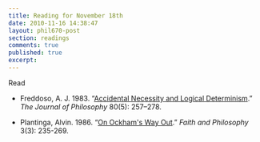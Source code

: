 ```yaml
---
title: Reading for November 18th
date: 2010-11-16 14:38:47
layout: phil670-post
section: readings
comments: true
published: true
excerpt:
---
```


Read

+   Freddoso, A. J. 1983. “[Accidental Necessity and Logical Determinism](http://www.jstor.org/stable/2026498).” *The Journal of Philosophy* 80(5): 257–278. 
<span class="Z3988" title="url_ver=Z39.88-2004&amp;ctx_ver=Z39.88-2004&amp;rft_val_fmt=info%3Aofi%2Ffmt%3Akev%3Amtx%3Ajournal&amp;rft.genre=article&amp;rft.atitle=Accidental%20Necessity%20and%20Logical%20Determinism&amp;rft.jtitle=The%20Journal%20of%20Philosophy&amp;rft.volume=80&amp;rft.issue=5&amp;rft.aufirst=A.%20J&amp;rft.aulast=Freddoso&amp;rft.au=A.%20J%20Freddoso&amp;rft.date=1983&amp;rft.pages=257%E2%80%93278">&nbsp;</span>

+   Plantinga, Alvin. 1986. “[On Ockham's Way Out](http://people.cohums.ohio-state.edu/sanson7/courses/local/plantinga1986a.pdf).” *Faith and Philosophy* 3(3): 235-269. 
<span class="Z3988" title="url_ver=Z39.88-2004&amp;ctx_ver=Z39.88-2004&amp;rft_val_fmt=info%3Aofi%2Ffmt%3Akev%3Amtx%3Ajournal&amp;rft.genre=article&amp;rft.atitle=On%20Ockham's%20Way%20Out&amp;rft.jtitle=Faith%20and%20Philosophy&amp;rft.volume=3&amp;rft.issue=3&amp;rft.date=1986&amp;rft.pages=235-269">&nbsp;</span>
